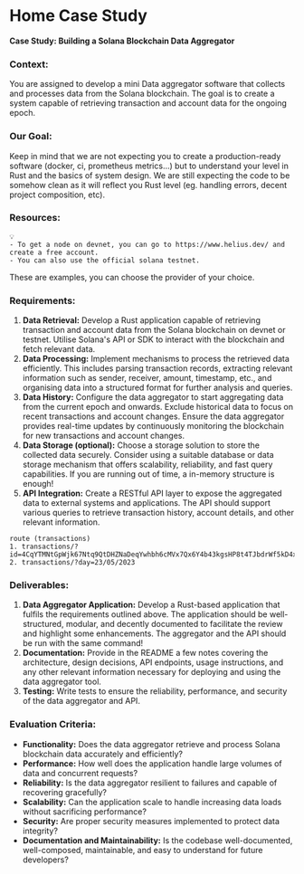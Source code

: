 # Home Case Study
**Case Study: Building a Solana Blockchain Data Aggregator**
### Context:
You are assigned to develop a mini Data aggregator software that collects and processes data from the Solana blockchain. The goal is to create a system capable of retrieving transaction and account data for the ongoing epoch.
### Our Goal:
Keep in mind that we are not expecting you to create a production-ready software (docker, ci, prometheus metrics…) but to understand your level in Rust and the basics of system design. We are still expecting the code to be somehow clean as it will reflect you Rust level (eg. handling errors, decent project composition, etc).
### Resources:
```
💡
- To get a node on devnet, you can go to https://www.helius.dev/ and create a free account.
- You can also use the official solana testnet.
```
These are examples, you can choose the provider of your choice.
### Requirements:
1. **Data Retrieval:** Develop a Rust application capable of retrieving transaction and account data from the Solana blockchain on devnet or testnet. Utilise Solana's API or SDK to interact with the blockchain and fetch relevant data.
2. **Data Processing:** Implement mechanisms to process the retrieved data efficiently. This includes parsing transaction records, extracting relevant information such as sender, receiver, amount, timestamp, etc., and organising data into a structured format for further analysis and queries.
3. **Data History:** Configure the data aggregator to start aggregating data from the current epoch and onwards. Exclude historical data to focus on recent transactions and account changes. Ensure the data aggregator provides real-time updates by continuously monitoring the blockchain for new transactions and account changes.
4. **Data Storage (optional):** Choose a storage solution to store the collected data securely. Consider using a suitable database or data storage mechanism that offers scalability, reliability, and fast query capabilities. If you are running out of time, a in-memory structure is enough!
5. **API Integration:** Create a RESTful API layer to expose the aggregated data to external systems and applications. The API should support various queries to retrieve transaction history, account details, and other relevant information.

```💡
route (transactions)
1. transactions/?id=4CqYTMNtGpWjk67Ntq9QtDHZNaDeqYwhbh6cMVx7Qx6Y4b43kgsHP8t4TJbdrWf5kD4xuWNXhFLZfo4H6GBmxXzG
2. transactions/?day=23/05/2023
```
### Deliverables:
1. **Data Aggregator Application:** Develop a Rust-based application that fulfils the requirements outlined above. The application should be well-structured, modular, and decently documented to facilitate the review and highlight some enhancements. The aggregator and the API should be run with the same command!
2. **Documentation:** Provide in the README a few notes covering the architecture, design decisions, API endpoints, usage instructions, and any other relevant information necessary for deploying and using the data aggregator tool.
3. **Testing:** Write tests to ensure the reliability, performance, and security of the data aggregator and API.
### Evaluation Criteria:
- **Functionality:** Does the data aggregator retrieve and process Solana blockchain data accurately and efficiently?
- **Performance:** How well does the application handle large volumes of data and concurrent requests?
- **Reliability:** Is the data aggregator resilient to failures and capable of recovering gracefully?
- **Scalability:** Can the application scale to handle increasing data loads without sacrificing performance?
- **Security:** Are proper security measures implemented to protect data integrity?
- **Documentation and Maintainability:** Is the codebase well-documented, well-composed, maintainable, and easy to understand for future developers?
